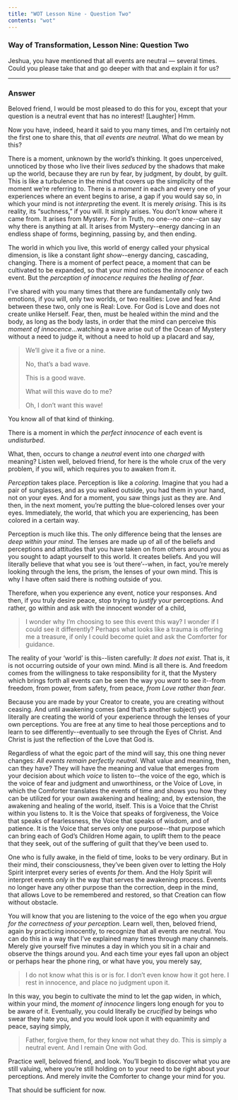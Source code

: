 ```yaml
---
title: "WOT Lesson Nine - Question Two"
contents: "wot"
---
```


### Way of Transformation, Lesson Nine: Question Two

Jeshua, you have mentioned that all events are neutral —
several times. Could you please take that and go deeper with that and
explain it for us?

---

### Answer

Beloved friend, I would be most pleased to do this for you,
except that your question is a neutral event that has no interest!
[Laughter] Hmm.

Now you have, indeed, heard it said to you many times, and I’m certainly
not the first one to share this, that *all events are neutral*. What do we
mean by this?

There is a moment, unknown by the world’s thinking. It goes unperceived,
unnoticed by those who live their lives *seduced* by the shadows that make
up the world, because they are run by fear, by judgment, by doubt, by
guilt. This is like a turbulence in the mind that covers up the
simplicity of the moment we’re referring to. There is a *moment* in each
and every one of your experiences where an event begins to arise, a gap
if you would say so, in which your mind is not *interpreting* the event.
It is merely *arising*. This is its reality, its “suchness,” if you will.
It simply arises. You don’t know where it came from. It arises from
Mystery. For in Truth, no one--*no one*--can say why there is anything
at all. It arises from Mystery--energy dancing in an endless shape of
forms, beginning, passing by, and then ending.

The world in which you live, this world of energy called your physical
dimension, is like a constant *light show*--energy dancing, cascading,
changing. There is a moment of perfect peace, a moment that can be
cultivated to be expanded, so that your mind notices the *innocence* of
each event. But the *perception of innocence requires the healing of
fear*.

I’ve shared with you many times that there are fundamentally only two
emotions, if you will, only two worlds, or two realities: Love and fear.
And between these two, only one is Real: Love. For God is Love and does
not create unlike Herself. Fear, then, must be healed within the mind
and the body, as long as the body lasts, in order that the mind can
perceive this *moment of innocence*...watching a wave arise out of the
Ocean of Mystery without a need to judge it, without a need to hold up a
placard and say,

> We’ll give it a five or a nine.
> 
> No, that’s a bad wave.
> 
> This is a good wave.
> 
> What will this wave do to me?
> 
> Oh, I don’t want this wave!

You know all of that kind of thinking.

There is a moment in which the *perfect innocence* of each event is
*undisturbed*.

What, then, occurs to change a *neutral* event into one *charged* with
meaning? Listen well, beloved friend, for here is the whole crux of the
very problem, if you will, which requires you to awaken from it.

*Perception* takes place. Perception is like a *coloring*. Imagine that you
had a pair of sunglasses, and as you walked outside, you had them in
your hand, not on your eyes. And for a moment, you saw things just as
they are. And then, in the next moment, you’re putting the blue-colored
lenses over your eyes. Immediately, the world, that which you are
experiencing, has been colored in a certain way.

Perception is much like this. The only difference being that the lenses
are *deep within your mind*. The lenses are made up of all of the beliefs
and perceptions and attitudes that you have taken on from others around
you as you sought to adapt yourself to this world. It creates beliefs.
And you will literally believe that what you see is ‘out there’--when,
in fact, you’re merely looking through the lens, the prism, the lenses
of your own mind. This is why I have often said there is nothing outside
of you.

Therefore, when you experience any event, notice your responses. And
then, if you truly desire peace, stop trying to *justify* your
perceptions. And rather, go within and ask with the innocent wonder of a
child,

> I wonder why I’m choosing to see this event this way? I wonder if I
> could see it differently? Perhaps what looks like a trauma is offering
> me a treasure, if only I could become quiet and ask the Comforter for
> guidance.

The reality of your ‘world’ is this--listen carefully: *It does not
exist*. That is, it is not occurring outside of your own mind. Mind is
all there is. And freedom comes from the willingness to take
responsibility for it, that the Mystery which brings forth all events
can be seen the way you *want* to see it--from freedom, from power, from
safety, from peace, *from Love rather than fear*.

Because you are made by your Creator to create, you are creating without
ceasing. And until awakening comes (and that’s another subject) you
literally are creating the world of your experience through the lenses
of your own perceptions. You are free at any time to heal those
perceptions and to learn to see differently--eventually to see through
the Eyes of Christ. And Christ is just the reflection of the Love that
God is.

Regardless of what the egoic part of the mind will say, this one thing
never changes: *All events remain perfectly neutral*. What value and
meaning, then, can they have? They will have the meaning and value that
emerges from your decision about which *voice* to listen to--the voice of
the ego, which is the voice of fear and judgment and unworthiness, or
the Voice of Love, in which the Comforter translates the events of time
and shows you how they can be utilized for your own awakening and
healing; and, by extension, the awakening and healing of the world,
itself. This is a Voice that the Christ within you listens to. It is the
Voice that speaks of forgiveness, the Voice that speaks of fearlessness,
the Voice that speaks of wisdom, and of patience. It is the Voice that
serves only one purpose--that purpose which can bring each of God’s
Children Home again, to uplift them to the peace that they seek, out of
the suffering of guilt that they’ve been used to.

One who is fully awake, in the field of time, looks to be very ordinary.
But in their mind, their consciousness, they’ve been given over to
letting the Holy Spirit interpret every series of events *for* them. And
the Holy Spirit will interpret events *only* in the way that serves the
awakening process. Events no longer have any other purpose than the
correction, deep in the mind, that allows Love to be remembered and
restored, so that Creation can flow without obstacle.

You will know that you are listening to the voice of the ego when you
*argue for the correctness of your perception*. Learn well, then, beloved
friend, again by practicing innocently, to recognize that all events are
neutral. You can do this in a way that I’ve explained many times through
many channels. Merely give yourself five minutes a day in which you sit
in a chair and observe the things around you. And each time your eyes
fall upon an object or perhaps hear the phone ring, or what have you,
you merely say,

> I do not know what this is or is for. I don’t even know how it got here.
> I rest in innocence, and place no judgment upon it.

In this way, you begin to cultivate the mind to let the gap widen, in
which, within your mind, the *moment of innocence* lingers long enough for
you to be aware of it. Eventually, you could literally be *crucified* by
beings who swear they hate you, and you would look upon it with
equanimity and peace, saying simply,

> Father, forgive them, for they know not what they do. This is simply a
> neutral event. And I remain One with God.

Practice well, beloved friend, and look. You’ll begin to discover what
you are still valuing, where you’re still holding on to your need to be
right about your perceptions. And merely invite the Comforter to change
your mind for you.

That should be sufficient for now.

